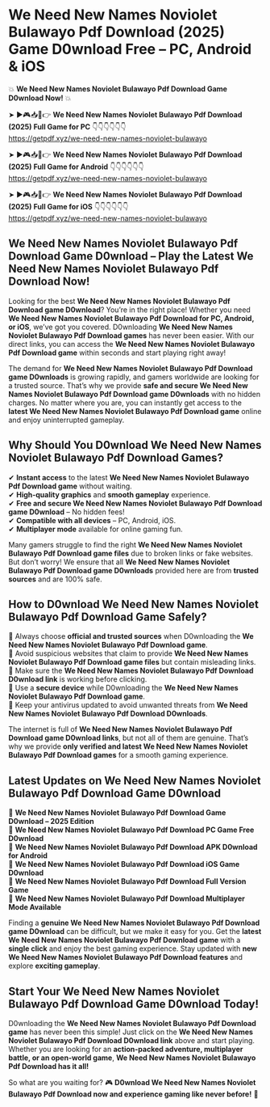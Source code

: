 # We Need New Names Noviolet Bulawayo Pdf Download (2025) Game D0wnload Free – PC, Android & iOS

💥 **We Need New Names Noviolet Bulawayo Pdf Download Game D0wnload Now!** 💥  

➤ ►🎮📥📱👉 **We Need New Names Noviolet Bulawayo Pdf Download (2025) Full Game for PC** 👇👇👇👇👇👇  
https://getpdf.xyz/we-need-new-names-noviolet-bulawayo  

➤ ►🎮📥📱👉 **We Need New Names Noviolet Bulawayo Pdf Download (2025) Full Game for Android** 👇👇👇👇👇👇  
https://getpdf.xyz/we-need-new-names-noviolet-bulawayo  

➤ ►🎮📥📱👉 **We Need New Names Noviolet Bulawayo Pdf Download (2025) Full Game for iOS** 👇👇👇👇👇👇  
https://getpdf.xyz/we-need-new-names-noviolet-bulawayo  

## We Need New Names Noviolet Bulawayo Pdf Download Game D0wnload – Play the Latest We Need New Names Noviolet Bulawayo Pdf Download Now!

Looking for the best **We Need New Names Noviolet Bulawayo Pdf Download game D0wnload**? You’re in the right place! Whether you need **We Need New Names Noviolet Bulawayo Pdf Download for PC, Android, or iOS**, we’ve got you covered. D0wnloading **We Need New Names Noviolet Bulawayo Pdf Download games** has never been easier. With our direct links, you can access the **We Need New Names Noviolet Bulawayo Pdf Download game** within seconds and start playing right away!  

The demand for **We Need New Names Noviolet Bulawayo Pdf Download game D0wnloads** is growing rapidly, and gamers worldwide are looking for a trusted source. That’s why we provide **safe and secure We Need New Names Noviolet Bulawayo Pdf Download game D0wnloads** with no hidden charges. No matter where you are, you can instantly get access to the **latest We Need New Names Noviolet Bulawayo Pdf Download game** online and enjoy uninterrupted gameplay.  

## **Why Should You D0wnload We Need New Names Noviolet Bulawayo Pdf Download Games?**  

✔ **Instant access** to the latest **We Need New Names Noviolet Bulawayo Pdf Download game** without waiting.  
✔ **High-quality graphics** and **smooth gameplay** experience.  
✔ **Free and secure We Need New Names Noviolet Bulawayo Pdf Download game D0wnload** – No hidden fees!  
✔ **Compatible with all devices** – PC, Android, iOS.  
✔ **Multiplayer mode** available for online gaming fun.  

Many gamers struggle to find the right **We Need New Names Noviolet Bulawayo Pdf Download game files** due to broken links or fake websites. But don’t worry! We ensure that all **We Need New Names Noviolet Bulawayo Pdf Download game D0wnloads** provided here are from **trusted sources** and are 100% safe.  

## **How to D0wnload We Need New Names Noviolet Bulawayo Pdf Download Game Safely?**  

📌 Always choose **official and trusted sources** when D0wnloading the **We Need New Names Noviolet Bulawayo Pdf Download game**.  
📌 Avoid suspicious websites that claim to provide **We Need New Names Noviolet Bulawayo Pdf Download game files** but contain misleading links.  
📌 Make sure the **We Need New Names Noviolet Bulawayo Pdf Download D0wnload link** is working before clicking.  
📌 Use a **secure device** while D0wnloading the **We Need New Names Noviolet Bulawayo Pdf Download game**.  
📌 Keep your antivirus updated to avoid unwanted threats from **We Need New Names Noviolet Bulawayo Pdf Download D0wnloads**.  

The internet is full of **We Need New Names Noviolet Bulawayo Pdf Download game D0wnload links**, but not all of them are genuine. That’s why we provide **only verified and latest We Need New Names Noviolet Bulawayo Pdf Download games** for a smooth gaming experience.  

## **Latest Updates on We Need New Names Noviolet Bulawayo Pdf Download Game D0wnload**  

🔹 **We Need New Names Noviolet Bulawayo Pdf Download Game D0wnload – 2025 Edition**  
🔹 **We Need New Names Noviolet Bulawayo Pdf Download PC Game Free D0wnload**  
🔹 **We Need New Names Noviolet Bulawayo Pdf Download APK D0wnload for Android**  
🔹 **We Need New Names Noviolet Bulawayo Pdf Download iOS Game D0wnload**  
🔹 **We Need New Names Noviolet Bulawayo Pdf Download Full Version Game**  
🔹 **We Need New Names Noviolet Bulawayo Pdf Download Multiplayer Mode Available**  

Finding a **genuine We Need New Names Noviolet Bulawayo Pdf Download game D0wnload** can be difficult, but we make it easy for you. Get the **latest We Need New Names Noviolet Bulawayo Pdf Download game** with a **single click** and enjoy the best gaming experience. Stay updated with **new We Need New Names Noviolet Bulawayo Pdf Download features** and explore **exciting gameplay**.  

## **Start Your We Need New Names Noviolet Bulawayo Pdf Download Game D0wnload Today!**  

D0wnloading the **We Need New Names Noviolet Bulawayo Pdf Download game** has never been this simple! Just click on the **We Need New Names Noviolet Bulawayo Pdf Download D0wnload link** above and start playing. Whether you are looking for an **action-packed adventure, multiplayer battle, or an open-world game**, **We Need New Names Noviolet Bulawayo Pdf Download has it all!**  

So what are you waiting for? 🎮 **D0wnload We Need New Names Noviolet Bulawayo Pdf Download now and experience gaming like never before!** 🚀  